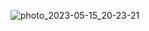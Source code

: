 ![photo_2023-05-15_20-23-21](https://github.com/yungenie/algorithm/assets/28051638/a70c4ed4-d95c-40e4-b535-64788acc1046)
